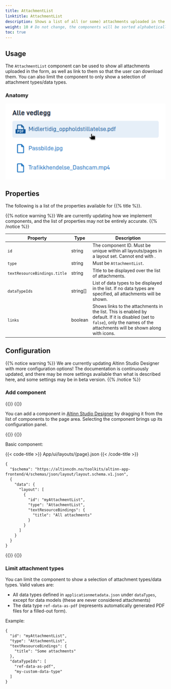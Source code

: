 ```yaml
---
title: AttachmentList
linktitle: AttachmentList
description: Shows a list of all (or some) attachments uploaded in the form
weight: 10 # Do not change, the components will be sorted alphabetically
toc: true
---
```


## Usage

The `AttachmentList` component can be used to show all attachments uploaded in the form, as well as link to them so that
the user can download them. You can also limit the component to only show a selection of attachment types/data types.

### Anatomy

![AttachmentList](./AttachmentList.png)

## Properties

The following is a list of the properties available for {{% title %}}.

{{% notice warning %}}
We are currently updating how we implement components, and the list of properties may not be entirely accurate.
{{% /notice %}}

| **Property**                 | **Type** | **Description**                                                                                                                                                               |
|------------------------------|----------|-------------------------------------------------------------------------------------------------------------------------------------------------------------------------------|
| `id`                         | string   | The component ID. Must be unique within all layouts/pages in a layout set. Cannot end with <hyphen><number>.                                                                  |
| `type`                       | string   | Must be `AttachmentList`.                                                                                                                                                     |
| `textResourceBindings.title` | string   | Title to be displayed over the list of attachments.                                                                                                                           |
| `dataTypeIds`                | string[] | List of data types to be displayed in the list. If no data types are specified, all attachments will be shown.                                                                |
| `links`                      | boolean  | Shows links to the attachments in the list. This is enabled by default. If it is disabled (set to `false`), only the names of the attachments will be shown along with icons. |

## Configuration

{{% notice warning %}}
We are currently updating Altinn Studio Designer with more configuration options!
 The documentation is continuously updated, and there may be more settings available than what is described here, and some settings may be in beta version.
{{% /notice %}}

### Add component

{{<content-version-selector classes="border-box">}}
{{<content-version-container version-label="Altinn Studio Designer">}}

You can add a component in [Altinn Studio Designer](/en/altinn-studio/v8/getting-started/) by dragging it from the list of components to the page area.
Selecting the component brings up its configuration panel.

{{</content-version-container>}}
{{<content-version-container version-label="Code">}}

Basic component:

{{< code-title >}}
App/ui/layouts/{page}.json
{{< /code-title >}}

```json{hl_lines="6-12"}
{
  "$schema": "https://altinncdn.no/toolkits/altinn-app-frontend/4/schemas/json/layout/layout.schema.v1.json",
  {
    "data": {
      "layout": [
        {
          "id": "myAttachmentList",
          "type": "AttachmentList",
          "textResourceBindings": {
            "title": "All attachments"
          }
        }
      ]
    }
  }
}
```

{{</content-version-container>}}
{{</content-version-selector>}}

### Limit attachment types

You can limit the component to show a selection of attachment types/data types. Valid values are:
- All data types defined in `applicationmetadata.json` under `dataTypes`, except for data models (these are never considered attachments)
- The data type `ref-data-as-pdf` (represents automatically generated PDF files for a filled-out form).

Example:

```json{hl_lines="7-10"}
{
  "id": "myAttachmentList",
  "type": "AttachmentList",
  "textResourceBindings": {
    "title": "Some attachments"
  },
  "dataTypeIds": [
    "ref-data-as-pdf",
    "my-custom-data-type"
  ]
}
```